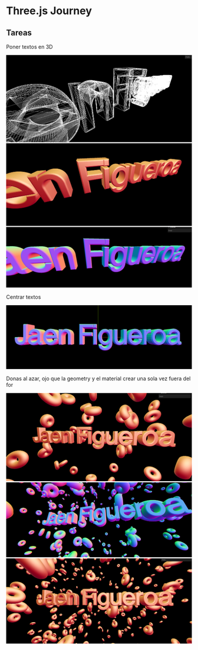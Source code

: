 # Three.js Journey

## Tareas

Poner textos en 3D

![Alt text](/public/image-1.png)
![Alt text](/public/image-2.png)
![Alt text](/public/image-3.png)

Centrar textos

![Alt text](/public/image-4.png)

Donas al azar, ojo que la geometry y el material crear una sola vez fuera del for

![Alt text](/public/image-5.png)
![Alt text](/public/image-6.png)
![Alt text](/public/image-7.png)
